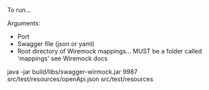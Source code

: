 
To run...

Arguments:
- Port
- Swagger file (json or yaml)
- Root directory of Wiremock mappings... MUST be a folder called 'mappings' see Wiremock docs

java -jar build/libs/swagger-wirmock.jar 9987 src/test/resources/openApi.json src/test/resources

